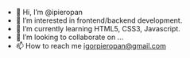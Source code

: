 - 👋 Hi, I’m @ipieropan
- 👀 I’m interested in frontend/backend development.
- 🌱 I’m currently learning HTML5, CSS3, Javascript.
- 💞️ I’m looking to collaborate on ...
- 📫 How to reach me igorpieropan@gmail.com

<!---
ipieropan/ipieropan is a ✨ special ✨ repository because its `README.md` (this file) appears on your GitHub profile.
You can click the Preview link to take a look at your changes.
--->
